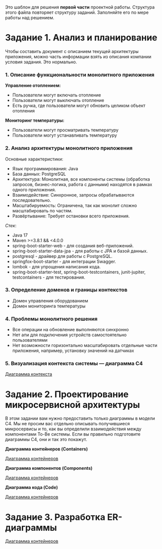 Это шаблон для решения **первой части** проектной работы. Структура этого файла повторяет структуру заданий. Заполняйте его по мере работы над решением.

# Задание 1. Анализ и планирование

Чтобы составить документ с описанием текущей архитектуры приложения, можно часть информации взять из описания компании условия задания. Это нормально.

### 1. Описание функциональности монолитного приложения

**Управление отоплением:**

- Пользователи могут включать отопление
- Пользователи могут выключать отопление
- Есть ручка, где пользователи могут обновить целиком объект отопления

**Мониторинг температуры:**

- Пользователи могут просматривать температуру
- Пользователи могут устанавливать температуру

### 2. Анализ архитектуры монолитного приложения

Основные характеристики:
 - Язык программирования: Java
 - База данных: PostgreSQL
 - Архитектура: Монолитная, все компоненты системы (обработка запросов, бизнес-логика, работа с данными) находятся в рамках одного приложения.
 - Взаимодействие: Синхронное, запросы обрабатываются последовательно.
 - Масштабируемость: Ограничена, так как монолит сложно масштабировать по частям.
 - Развёртывание: Требует остановки всего приложения.

*Стек*: 
 - Java 17
 - Maven >=3.8.1 && <4.0.0
 - spring-boot-starter-web - для создания веб-приложений.
 - spring-boot-starter-data-jpa - для работы с JPA и базой данных.
 - postgresql - драйвер для работы с PostgreSQL.
 - springfox-boot-starter - для интеграции Swagger.
 - lombok - для упрощения написания кода.
 - spring-boot-starter-test, spring-boot-testcontainers, junit-jupiter, testcontainers - для тестирования.

### 3. Определение доменов и границы контекстов

- Домен управления оборудованием
- Домен мониторинга температуры

### **4. Проблемы монолитного решения**

- Все операции на обновление выполняются синхронно
- Нет апи для подключения устройств самостоятельно пользователями
- Нет возможности горизонтально масштабировать отдельные части приложения, например, установку значений на датчиках

### 5. Визуализация контекста системы — диаграмма С4

[Диаграмма контекста](diagram/as_is/Context.puml)

# Задание 2. Проектирование микросервисной архитектуры

В этом задании вам нужно предоставить только диаграммы в модели C4. Мы не просим вас отдельно описывать получившиеся микросервисы и то, как вы определили взаимодействия между компонентами To-Be системы. Если вы правильно подготовите диаграммы C4, они и так это покажут.

**Диаграмма контейнеров (Containers)**

[Диаграмма контейнеров](diagram/to_be/Container.puml)

**Диаграмма компонентов (Components)**

[Диаграмма контейнеров](diagram/to_be/Component.puml)

**Диаграмма кода (Code)**

[Диаграмма контейнеров](diagram/to_be/Code.puml)

# Задание 3. Разработка ER-диаграммы

[Диаграмма контейнеров](diagram/to_be/ER.puml)
